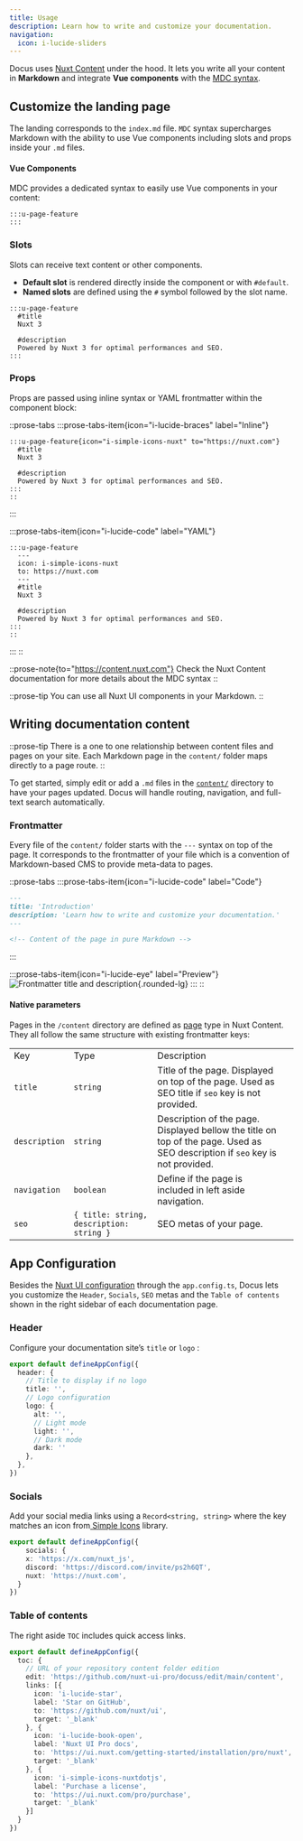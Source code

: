 ```yaml
---
title: Usage
description: Learn how to write and customize your documentation.
navigation:
  icon: i-lucide-sliders
---
```


Docus uses [Nuxt Content](https://content.nuxt.com) under the hood. It lets you write all your content in **Markdown** and integrate **Vue components** with the [MDC syntax](https://content.nuxt.com/docs/files/markdown#mdc-syntax).

## Customize the landing page

The landing corresponds to the `index.md` file. `MDC` syntax supercharges Markdown with the ability to use Vue components including slots and props inside your `.md` files.

#### Vue Components

MDC provides a dedicated syntax to easily use Vue components in your content:

```mdc [content/index.md]
:::u-page-feature
:::
```

### Slots

Slots can receive text content or other components.

- **Default slot** is rendered directly inside the component or with `#default`.
- **Named slots** are defined using the `#` symbol followed by the slot name.

```mdc [index.md]
:::u-page-feature
  #title
  Nuxt 3
  
  #description
  Powered by Nuxt 3 for optimal performances and SEO.
:::
```

### Props

Props are passed using inline syntax or YAML frontmatter within the component block:

::prose-tabs
  :::prose-tabs-item{icon="i-lucide-braces" label="Inline"}
  ```mdc [index.md]
  :::u-page-feature{icon="i-simple-icons-nuxt" to="https://nuxt.com"}
    #title
    Nuxt 3
    
    #description
    Powered by Nuxt 3 for optimal performances and SEO.
  :::
  ::
  ```
  :::

  :::prose-tabs-item{icon="i-lucide-code" label="YAML"}
  ```mdc [index.md]
  :::u-page-feature
    ---
    icon: i-simple-icons-nuxt
    to: https://nuxt.com
    ---
    #title
    Nuxt 3
    
    #description
    Powered by Nuxt 3 for optimal performances and SEO.
  :::
  ::
  ```
  :::
::

::prose-note{to="https://content.nuxt.com"}
Check the Nuxt Content documentation for more details about the MDC syntax
::

::prose-tip
You can use all Nuxt UI components in your Markdown.
::

## Writing documentation content

::prose-tip
There is a one to one relationship between content files and pages on your site. Each Markdown page in the `content/` folder maps directly to a page route.
::

To get started, simply edit or add a `.md` files in the [`content/`](https://content.nuxt.com/usage/content-directory) directory to have your pages updated. Docus will handle routing, navigation, and full-text search automatically.

### Frontmatter

Every file of the `content/` folder starts with the `---` syntax on top of the page. It corresponds to the frontmatter of your file which is a convention of Markdown-based CMS to provide meta-data to pages.

::prose-tabs
  :::prose-tabs-item{icon="i-lucide-code" label="Code"}
  ```md [content/getting-started/usage.md]
  ---
  title: 'Introduction'
  description: 'Learn how to write and customize your documentation.'
  ---
  
  <!-- Content of the page in pure Markdown -->
  ```
  :::

  :::prose-tabs-item{icon="i-lucide-eye" label="Preview"}
  ![Frontmatter title and description](/frontmatter-preview.png){.rounded-lg}
  :::
::

#### Native parameters

Pages in the `/content` directory are defined as [page](https://content.nuxt.com/docs/collections/types#page-type) type in Nuxt Content. They all follow the same structure with existing frontmatter keys:

|               |                                          |                                                                                                                               |   |
| ------------- | ---------------------------------------- | ----------------------------------------------------------------------------------------------------------------------------- | - |
| Key           | Type                                     | Description                                                                                                                   |   |
| `title`       | `string`                                 | Title of the page. Displayed on top of the page. Used as SEO title if `seo` key is not provided.                              |   |
| `description` | `string`                                 | Description of the page. Displayed bellow the title on top of the page. Used as SEO description if `seo` key is not provided. |   |
| `navigation`  | `boolean`                                | Define if the page is included in left aside navigation.                                                                      |   |
| `seo`         | `{ title: string, description: string }` | SEO metas of your page.                                                                                                       |   |

## App Configuration

Besides the [Nuxt UI configuration]() through the `app.config.ts`, Docus lets you customize the `Header`, `Socials`, `SEO` metas and the `Table of contents` shown in the right sidebar of each documentation page.

### Header

Configure your documentation site’s `title` or `logo` :

```ts [app.config.ts]
export default defineAppConfig({
  header: {
    // Title to display if no logo
    title: '',
    // Logo configuration
    logo: {
      alt: '',
      // Light mode
      light: '',
      // Dark mode
      dark: ''
    },
  },
})
```

### Socials

Add your social media links using a `Record<string, string>` where the key matches an icon from[ Simple Icons](https://simpleicons.org/) library.

```ts [app.config.ts]
export default defineAppConfig({
    socials: {
    x: 'https://x.com/nuxt_js',
    discord: 'https://discord.com/invite/ps2h6QT',
    nuxt: 'https://nuxt.com',
  }
})
```

### Table of contents

The right aside `TOC` includes quick access links.

```ts [app.config.ts]
export default defineAppConfig({
  toc: {
    // URL of your repository content folder edition
    edit: 'https://github.com/nuxt-ui-pro/docuss/edit/main/content',
    links: [{
      icon: 'i-lucide-star',
      label: 'Star on GitHub',
      to: 'https://github.com/nuxt/ui',
      target: '_blank'
    }, {
      icon: 'i-lucide-book-open',
      label: 'Nuxt UI Pro docs',
      to: 'https://ui.nuxt.com/getting-started/installation/pro/nuxt',
      target: '_blank'
    }, {
      icon: 'i-simple-icons-nuxtdotjs',
      label: 'Purchase a license',
      to: 'https://ui.nuxt.com/pro/purchase',
      target: '_blank'
    }]
  }
})
```
